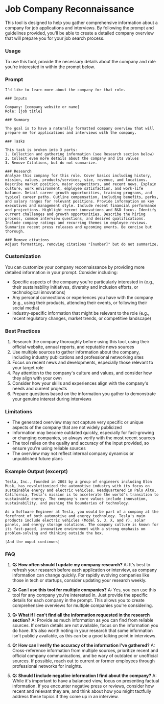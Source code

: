 # Job Company Reconnaissance

This tool is designed to help you gather comprehensive information about a company for job applications and interviews. By following the prompt and guidelines provided, you'll be able to create a detailed company overview that will prepare you for your job search process.

### Usage
To use this tool, provide the necessary details about the company and role you're interested in within the prompt below.

### Prompt
```
I'd like to learn more about the company for that role.

### Inputs

Company: [company website or name]
Role: [job title]

### Summary

The goal is to have a naturally formatted company overview that will prepare me for applications and interviews with the company.

### Tasks

This task is broken into 3 parts:
1. Collection and gathering information (see Research section below)
2. Collect even more details about the company and its values
3. Remove Citations, but do not summarize. 

### Research
Analyze this company for this role. Cover basics including history, mission, values, products/services, size, revenue, and locations. Describe market position, major competitors, and recent news. Explain culture, work environment, employee satisfaction, and work-life balance. Detail career growth opportunities, training programs, and typical career paths. Outline compensation, including benefits, perks, and salary ranges for relevant positions. Provide information on key executives and management style. Include recent financial performance and projections. Highlight recent innovations and R&D focus. Identify current challenges and growth opportunities. Describe the hiring process, common interview questions, and desired qualifications. Include company ratings and recurring themes in employee reviews. Summarize recent press releases and upcoming events. Be concise but thorough.

### Remove citations
Adjust formatting, removing citations "[number]" but do not summarize.
```

### Customization
You can customize your company reconnaissance by providing more detailed information in your prompt. Consider including:
- Specific aspects of the company you're particularly interested in (e.g., their sustainability initiatives, diversity and inclusion efforts, or technological innovations)
- Any personal connections or experiences you have with the company (e.g., using their products, attending their events, or following their social media)
- Industry-specific information that might be relevant to the role (e.g., recent regulatory changes, market trends, or competitive landscape)

### Best Practices
1. Research the company thoroughly before using this tool, using their official website, annual reports, and reputable news sources
2. Use multiple sources to gather information about the company, including industry publications and professional networking sites
3. Focus on recent news and developments, especially those relevant to your target role
4. Pay attention to the company's culture and values, and consider how they align with your own
5. Consider how your skills and experiences align with the company's needs and current projects
6. Prepare questions based on the information you gather to demonstrate your genuine interest during interviews

### Limitations
- The generated overview may not capture very specific or unique aspects of the company that are not widely publicized
- Information may become outdated quickly, especially for fast-growing or changing companies, so always verify with the most recent sources
- The tool relies on the quality and accuracy of the input provided, so ensure you're using reliable sources
- The overview may not reflect internal company dynamics or unpublished future plans

### Example Output (excerpt)

```
Tesla, Inc., founded in 2003 by a group of engineers including Elon Musk, has revolutionized the automotive industry with its focus on sustainable energy and electric vehicles. Headquartered in Palo Alto, California, Tesla's mission is to accelerate the world's transition to sustainable energy. The company's core values include innovation, sustainability, and pushing the boundaries of technology.

As a Software Engineer at Tesla, you would be part of a company at the forefront of both automotive and energy technology. Tesla's main products include electric vehicles (Model S, 3, X, and Y), solar panels, and energy storage solutions. The company culture is known for its fast-paced, innovative environment with a strong emphasis on problem-solving and thinking outside the box.

[And the ouput continues]
```

### FAQ
1. **Q: How often should I update my company research?**
   A: It's best to refresh your research before each application or interview, as company information can change quickly. For rapidly evolving companies like those in tech or startups, consider updating your research weekly.

2. **Q: Can I use this tool for multiple companies?**
   A: Yes, you can use this tool for any company you're interested in. Just provide the specific details for each company in the prompt. This allows you to create comprehensive overviews for multiple companies you're considering.

3. **Q: What if I can't find all the information requested in the research section?**
   A: Provide as much information as you can find from reliable sources. If certain details are not available, focus on the information you do have. It's also worth noting in your research that some information isn't publicly available, as this can be a good talking point in interviews.

4. **Q: How can I verify the accuracy of the information I've gathered?**
   A: Cross-reference information from multiple sources, prioritize recent and official company communications, and be wary of outdated or unofficial sources. If possible, reach out to current or former employees through professional networks for insights.

5. **Q: Should I include negative information I find about the company?**
   A: While it's important to have a balanced view, focus on presenting factual information. If you encounter negative press or reviews, consider how recent and relevant they are, and think about how you might tactfully address these topics if they come up in an interview.

